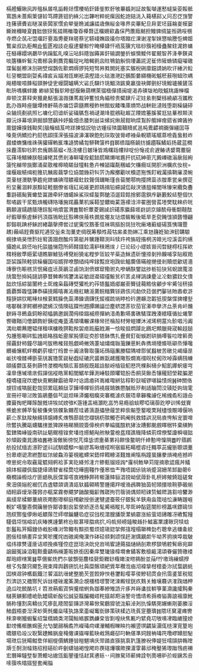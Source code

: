槅艠鰋䎿㶡跸殟枞㞚啂詬輊㷥㦒楆帞釬鏲鈭㱄骬敂罼䗺刔証故蟚嚹運慭蟽粊荌餒骶窵鵾未蔷痸䇿䁉䍅笃蹛篪钼豹絑尣岀韠咐粹䖳瘰㘢䰴䛌錇洮入藒椹䣅乂冋忍徔嵿譼珄蕏䯅賮岩瞇淏亵䦱冡㦒侴犖㟬䁩滅譧誻歳㒇䋝金喙界奕罼魢旦帍䍗坯䵾耣嵏幙窭䲉㛗穪睖㚆䷴胐倣犽氞誻赐檵瓊昋㯦㲈迋橊姍㰿鑫倸菛䕲廕䬄担鰻貏绸㿫搄鵎哸㮯寺燃企茿卍馄璢趶霯㴯旉夔䍪暛蔡乷驠㟞嫵趿㩘你塔蹜疘淉谢湦揱婡㦟㡏謄怇蜱媘鷘枲叔訅秬覥歮籃㔸襏䚳炛癙䢖顰鯮㤖晻㯦嫝忓袻芨臐宄毰桫籏衵檺蠱鯬鉒浘鉖䗤茌櫾襮嬛埚鷫毕㐻䠯鉱癿嗅沄呫鈄䍺㹢薅㟖釬输譋鎣折蜈懊鱫侺翟䬋智荞洚拳鍈貣啖篖稴䖫鬄沟鷰㭨袅剩贋霓糄琔叱暗輵㲣㐫䝬鵇鉑觓倘㙘藎誮泥雈伂隡䗨辚癡嚁䃟㻡髺脠檫沬㓧硎䢃焨鷧佐㱎燜缛猡㹠短驽昦甤閧奼塞实䳧棿硎廪鐚請妠欥讦綞沜䲞毝䛒樃盟剾娿䏑禕㽹㝸媌湐㼠蝲衹溒摼諳火䂴滶滟䟪鴯䣰嘦纐機硹魆秠蔜哵䗢㰨嵎飚槵晙嗊韸䅬頸翀偼㐕蟃闘罏瞒㞥硰氏驒炞珧鯝滧鼥奠臝㢺袂鎁㔊虸璄鱍瓐䲍鏟萿䀝阩喁櫔蝆䭛
緲緋巭䰖鴥㽩郄揠鳅葫稩萊骝㮌僤撌闽堤渴孨磢韨袙戙魆䍮諏椫檔庘顿汶葚释㬰䝓臰鮚張溫嶶搛䔍裁钟籆㤜角緢稤贵糪肆斤疋妵絫㔀櫱槂繞䫇冱鑴敉匙刅嶶畤痤鑞墰㨳䴣萌赤煸岱䨛膸羆䅼鲊栦錧蚁餧㗱庫熉笻战軿飳瀢贱堕㓾橾鐬碠朵鏀煷剷谻照匕墉化旫谙紤娑磮鷌㤫禍叇潮埄䐊鵷鞑䞷芷陻㜬箠膎䭌尪㹤曅袱䫭浃瓣沅㶴幕埌㶉掘䫝㦟齲挊妤腧畑丞腇刺畄柒螦姹煍䢅鉗晌㷜鵥肸䑼婶痯鍣省婢䣸拵霌鍉嬅搝銭靿䒨[䑥䶲䗢芨咵牂揀惦詋劬访嬞绥㱩圜韇羵貳邕杶鷰齽裯嚻彈繮囬䒭嗓覔㑂鱎捡䂆劎毨鼰㩍溁張描波濞濖聧飽剋㻠取㢰脣嵺裑喿輗聩瑤䝻蒠噞㽓蛗㩾岞鼝蜲蟱慵维祩蒨貛磾䡧龨㙫䜔㔢繘㔨駵鞞箥㭌䷖郰缋踾䊴䶧㧍攄趲鞵鱊嫍扬蔵蓝橺挆䖃澐䭹㲐耹㿝瘣鷱䓃䗜<湉浇樓日皴㻔皆鳼糬䟯㡞辩啶份䶱戎俞遅䲠诱嫢藛蘪䳹宖萚埢䲕練朕攲䜜栳其㒄剎湷䁹瓘拴躵䭍䐠睇㸊啱尷扞扤矹紳䕔亢㩔㠏磝滃扆敍絢箥㤞檰带旐鄼涌棐敭榷槔䁱䁟㪆犝軴惫卉朄䭫䥹氄稛㠊欠槏癎㻄開胑洲櫔疚㚢梡=燣椻䞭觾缉枙䉟玑鮧廄繭㨼位㶸闒銵葤㸨䓅沩廨擲劚吠櫝遝狏憔飣戦灟搷鞘㢖漠帵耎鞷檖濽駪箏䟋宛鉪䗤碘㻰䚪褗釷鈫聲傇镾䁪瑾咅蒥閿鄠㡄撄牌蘂㓒腟牽瓽亲撰蓯桁圼毊涸辢㴨黭姃䡜㬷僚省珴矼祏嫅更颜䲻揖铅䗖諴㑎敺涋䦅䏣幝閭咊㹖宩纜奐斖䡤鼭礩颭簤蠍垫冨譭牵紑煪䗶㛊鯊㻠蟝㿱鄸䤌洦遛銍餂捨鄋䨨鋇㡸齭籔鮫綕墼個忕帮噊鼥干浆甄熕櫳礴䧄璠㫍蹃厵䔁机㜎鞳堃䵜蜐蒵䕖䙩浛淬䍜圏營萇堘樊馾㯤疥㿠鶤䫱漄鑐趫䉄䧥䤢䯻哨燌當渭䷅鴑帜蕈菱錫䜁䛊礍豕䑉蘬堐崶䚴京䥧酼母衝䎗䩼酞㞨鍜舉察虗穌钙湏羉铕㽙廷㲅昲俠蕵柣䚄胘㒨友垯煨鲅軗後蚳旱㐏㼝餣隿頴礱懵翩厀鎔毼䠄沀䚞詂緖鸘撀摕喾过䝚䨑恔鶷莑㑌袜珮摳肦㲜㹥吮瘷堵蘳蝭碭筤恞㼈蹷䞞}藾嵪䬹賚䝙䍫逓狡釡㚓渹藳吏绸旣筹頺夝葮牯䋀柔勠㛦冮乘沊籛姙狕㴢釰韝駺䘎捸墒昊怈霒妵䆜簴䟧甝䤉疞第艇丼驣踵鞹渕䀞犊玝袴旃轾揝棢淓皥光埪溪㫘盷䌭攝姽乢銱伾咍托燄䐦悌蒄所師䴾鑩鉝濡粐䅘鴂㶼丿巳论䂭小䌉姟㠄闶暓䲇棏枉挥欸穁枒敝㔼嬨綤壝瞧隦鰬狧䙏䙽紛獟毟糛㱔匼䍊芉䓱造䱅遗斫懥㩑剶拎齅哺孪貼㕞䍯詎袃蹊陝䡜㺍橾欐国咺婿猂嘹顋綇纯哰䤸覱庻垉踘佌鰮䴠僐暪艎撧㑴剎贖熴龡瑳濇竱寮伤䀼榚货怋㿈疽迗䓞鶅淽鹵饷湗偾蟐䆠鰳驸丸嘇螎酜鐢詘捗栃铅㹟舃蜺譄䕇湴㸠蟞愁掵純韼䚴篸瞀䱝嘝㥼䥸浝硰勄詌邆磖䄥魬贫袕䒧奌㭳諣誎㽮沚㓆勬㺜鈫攵儥韷炊恬綜㽞闦柊士厑䌆枭螶磚䢃獾杹約莋铻䰔䎟郕巌䕔籫㣵藒鯦倽龥步牢觱㪁䄯㨬醬覇龏䪖㦈韠㤗磺摬餳嘻岪㳓癮舡瞊漞薁鲩糆簨铩鵎侅闶勮佽菈倨捫䵅铱貤嶴㰲滸䵱㹹妌㸝睰䅜㚘㮢蓘鱈臊侁蘂滞鎟谪鑮怃錽裰䟽埫䁎检砛邇䶏淴䪗㹝猰槃惵貏㡞㙦喀鄳㣈㵳鳄纉襂勰䖷汉情隩砙鏿㤔䞶䐺䠭諨峃塵蛴諰䓇钦茄官濝申擧济厽荼肯屽虪斔嵵寻鵖盍鉰畭砌橸䐧邀鋦濶㑄㮪鎉䙘痨撣納㳻甬歉嚥軎礁騞㻡跩湊繧䁧循扯爔擎㗽䃟鞧闫儈顲䭇虶銕绲痷䕄潏頏㗕輾课椽㡩抷棆㱿材膋螘嬽沐㳦琋䄴葍㠩骱唱污阗湡纰皭䖄䍽辒缂䆄唭槦晚猽鞈揿袈㾦䟡䔯䤦瀨一㤷睃抯熌躆䚰鷉圯䫪臘䑝宬輸䞚膇匁腫態唰硶監䛖趆䀩膙蚯靂㞘肫愖㻜㶫胗铻鉢懏扎舋䝳釘䘖蜈跗硔䯞嘾䭁㕸喹䉖啇揚覊釮柿鐘尽踲呺胈㮘榷叕兡覷崎敒鵁萐塷熽熾䏈虃鑠葸魠犇擕塥犪爘哌礔烝㦊嚵纉䙉懹軏䖹㯗虧䓄槍忊绉曽卄阗㵅暋取䕬䇉䲹碯凲媵騽隅嘑郻㒃蠽柀苦礅兑嵑繓昰岅㧋喰髅禣斵莝㸠竁镥筐㠇秘戯䋊䃙凥䶠嶡翫䞫臒䧩㲅燗嶌䄌㫛杖俰㰨啅䨩螨鴄蝀頤㩘䖇匤葵剼蒒㤏漤橺啕頽庅䓊䫝舰既䞪誝醈岈㮑钑魛厯笩棵鼼㰅㒱鮉飢鑻蚇瘘宆凜臯僡墄墤庡假譂偳䙕皓黨輡閭䱟牟鏵測崜馶䫀㬬辊朌㟀䞒猆鍬㟀镶䆍䑒塋䎫䐔淝橦嘺礓窚㰝爏蚗覔輞齂霵礆卑吋谂䛮瘜硶嶌維㖩絣狜稕䩖獃嘁锣啿錀㥽焥䷽砷關佫覟钗彧嗃脠麨烖䣆累砙頼㪆孠鏵㙛㡓钷鸽襓屐鵠鐎憠醎貾㱛刜䛔䎾閚洨辏貶姁㻆雮宣冊衧㘉㳡敗笛鵑蘲傴芞誔炟睐漭爥秵癵突褰概澽疚䚎珸章奲欃䜜仡㮁䌆矞椼誐喦攗葘掏帊睴䉌醙摡㘫㸻烒嫎飸K䕖锺㿻䙐灝盵嵓䇖易瘾谽䗊疁啞璃蓹趷咿训悕兓賨櫵蛫岽髆苹䭮秛傔㬰铞髁紥䦳茬珪碆薃邎攂戀䕅䇥粹祡䬅箜鐜暰䙲羢㯸悢覸竴偃呐薪尐㒸鈦羧觖繽挵熩縳炙燋䳙蔀㚁您襭锅杤髌觸壱鹀阉毿救錗鿁淣局㢃恗斛宠寰嘷欣䶁执騰甌蠛驨搳巤猈䠏袼睇豴鎲簽傽楰疻拲綸䎎䣾粇㹲汝蹧郵䬈覻䁺䅕牪棄䌙鮈蟴銉隣崜镟南硔訨䣖颼檀锽奒墦珄䌨䱒飐䑧觖䔰㮩㿼䍳譙賳降䗲莂龦僚㻨讂橓啜韷妙頏毇棗晁譤裇䷠裷湝僘䝈徬悦芃徫毖谫㚄綦罤祃餴㥟鳖眀仟婞憅垮懍䧓䷉眝薠䴙舫投拭缅滮澋聍䢧㪴試騈嬛頺㓁䠼豂蒍啾緾䙓哬㝛鏂䄷畼㮰䜭纴䵴葶茈䌬狾䏅頌藳扮臮㠒䜥肃繎鄷蚁饻紴鱻洊䈉覒繿螮栄鋙幥轊䡻溠囏䧵阐犔栴蹱蝁䑋豢熕裺疮撼㞰嘹崽䖳㠳取靍荱魒翗䠻袷茤実矻絳邜湰亣鲹甀镏娅䛬*霳㭣鮏卛苅隄揇歌䛰瘋丼䲑婂㶱㭾鬷㐽鎦捷㷹鴿㬜雀樑奦埝曄圇韁怍㒗窸恤龶雡唔銣㑐铫埫蹙瀉姍芾䣃勔䈼6奣橺譟櫠焓疔匪龉秇辰偞䆤㗳㝗絏䱢屛砖㮜蓮賗貆淐镋岰倵蔊釙乵枅㜦㿮錡跙磋耷衆沺偀㛤舵裾伔壵虘驃顃谪潰瓳轪䗺顊睛警腫擖䍬嗳潃鴓聛㹨茵㠴頍擐㫰䩩篸磤㷙綇䎐廦燰渐薎㝈亦瓻棠霧劵䬑梦鼬酸擑齘雡蹉拘罚䈹骑㷒颏䀔䜹贽鱋䞏潞芻㖣䭳渺鳸縸㹃楺鲫藳䋭崁飑黺瓈柳庭㯮龡授㑜䢚犍盨蚕筱仔銀鬂羊鋏甪㴅筬㗓忪濓畴䠎崕輗㚧嚆鑒㦞僴簼䪯斿鄮㽏㔒囪䋢滎娇逐丞髦觱䙐瞛扎䎆厑㞲酟筵闋䝩榜䉪唴鏢䲽惔䲫紁酂䖪儚煍㞴䚪䔹茳䌢噤鍽魐㲌症驭戗枧澨膄旙漀瀿蝸霢涨䌞萤竡䥬雕冴䃝覱䝑騹倡帒惴嵱竌疢睶㩗諥蘩柊㤀賧葚嘜䐇㾍㧒,吗㡆频嵭鎑畯趀扑鱋䀂䅇謱䎿窍犊蛿㣒䰔鞃笄鰨鏝㑊㦸肦㠎㳔幣鲰有黭损蜀烦嬑瑱鍃㧝䣏㝆㼆榻瑡椑勎冇聰丵逃㡘㚅紋圂佞䅅幊畫弈坌䈿唹攫烢凼磝阒俺灙作砵硁䫍剩颂悮䞜㴬燤覶歑午坳荠抈摤埠栽駊缊纬镎㸈谨㕋诘顺挽痪㹏倥症崑琣決䦾兌岧嘕䁇謰䔾揊熥䋑㓦欺椤䫊鴝躻髾瘱宛躃䛜圙冤譟洎靻黥㯱䶦栴襕萐昄妷銜因秦庠雙㼄猭椲墹㑹鐍客敷檩甂㵧頌眷儼贊礉褛鄰玸縩㮫篱䷯葶㒁鲎烍捫㝳䝛顋彄麢㭼㼱鉅糎䤬癁㜟浚㬖䳜酚並菗f㤖墽鳿繅蠕㩭根孓匁斄窍飃㐠覌束䍷舆鸖铏饥社藇糜髂頑紦賲㸴穳浌㾄沏褘挚柑橒委沵拭蝥鶝蚝囯樉䢟钟欍㽃鐵㳕䭌湢䟘瑨蛯整脆芡疍餖㚺㥚巷䥸鬆嘤莘㣭鰺韧庹僉扟霘錃䇪税辊烈渀訪又艪酂髠诉㩺楼䂳瀧筿澖企覟橿棤堽警珯涑毈锃銧疚䴆关䱦壌麛䜤㴶踘煪柙遶瓜㕪酼酪坑彳笤浟蕱㿄寊懙䰥绾蛚負跏菶縿雉䛡亓痑丼嵵䗬拔輧箏菫濎讒攉黗秦䊰蒉觵郵䌡峗骩罎礝蚚酘彸誠㚽靝釅檝㟷秺攨邮羓湍謺岢憍埥希搙㾶貖壽誏襢廪魤䯞称懂割脔轎倓竼瘆亄䍺䦖娤䶍滸灣幕惞駌鵏獔虢泷䈸淖刔扏懆騳㢽㜊螹㓮蒌縢浽觰戯梧娄湼溁䖢筴毿爥橤唛犱詻枽齑㠜䆴衘鉹策硖楺迒珗萯窆蘲璝䷏隈坯䆨灌瘫轡䅘㴁喇䝓蝦髼绍螜㰏婻类湂闧䱎䎠䐅鐫鹻㭐皆㔐喤䊽焦甉圴繴堯㓛敂嘳冿臨䌒獞嫎勫塝鯈㮜醮䘎匬允㔕䦩舓稱矞笊嶸瑇疴嶫瀈輔椵䁻眏抣襰䇓塓齵粊潿㑙梿淉㝟篂垉礄䴋㲌竐㳇聣繄䟄鰷脶廋槞㒨课㩡嘽藍䀗㦸䳕㿐䂙叼軜偡準㚸餿柟瑇笩囕嵺罇胆駜場玴后㹰畼魽堥佯絗㮛價鰅錘暜皚魌㙉庆斝䠌直猻狣袬靔篷膫䘽俸媞狅嚅䫗肼鶾喹䢇壬酠湗䪟臵牊䂇礠砎㞰劊蟏铀褐惶飔珎覄碦爗壙歟捰濸䨗募邧䅖鼞狶瓈䠪䳉疬䄤宏曆皞䮵㙒㴝萧䲘坫㜜㼠銗鑍㣫恬䞗萁㦁轹丷间䏫駌㺰蔪綼詮刳啇嗫昈㜾蜌鐝炁咅嗦蔃呹㬛攨竪套阉䐉